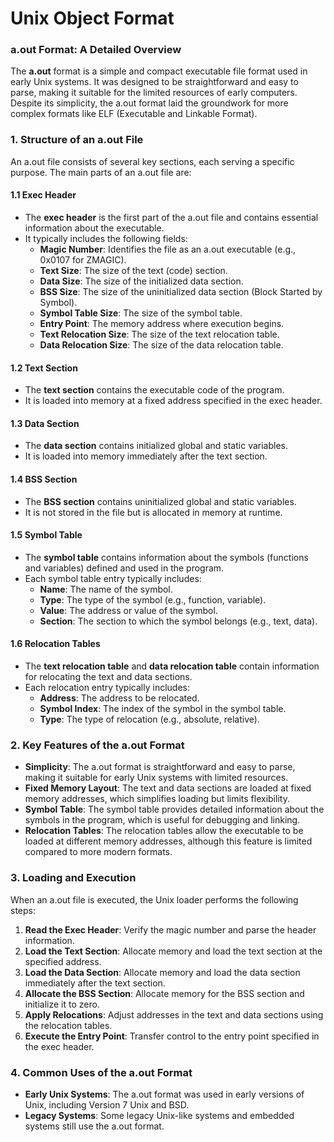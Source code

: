 # Unix Object Format
### a.out Format: A Detailed Overview
The **a.out** format is a simple and compact executable file format used in early Unix systems. It was designed to be straightforward and easy to parse, making it suitable for the limited resources of early computers. Despite its simplicity, the a.out format laid the groundwork for more complex formats like ELF (Executable and Linkable Format).

### 1. **Structure of an a.out File**
An a.out file consists of several key sections, each serving a specific purpose. The main parts of an a.out file are:

#### 1.1 **Exec Header**
- The **exec header** is the first part of the a.out file and contains essential information about the executable.
- It typically includes the following fields:
  - **Magic Number**: Identifies the file as an a.out executable (e.g., 0x0107 for ZMAGIC).
  - **Text Size**: The size of the text (code) section.
  - **Data Size**: The size of the initialized data section.
  - **BSS Size**: The size of the uninitialized data section (Block Started by Symbol).
  - **Symbol Table Size**: The size of the symbol table.
  - **Entry Point**: The memory address where execution begins.
  - **Text Relocation Size**: The size of the text relocation table.
  - **Data Relocation Size**: The size of the data relocation table.

#### 1.2 **Text Section**
- The **text section** contains the executable code of the program.
- It is loaded into memory at a fixed address specified in the exec header.

#### 1.3 **Data Section**
- The **data section** contains initialized global and static variables.
- It is loaded into memory immediately after the text section.

#### 1.4 **BSS Section**
- The **BSS section** contains uninitialized global and static variables.
- It is not stored in the file but is allocated in memory at runtime.

#### 1.5 **Symbol Table**
- The **symbol table** contains information about the symbols (functions and variables) defined and used in the program.
- Each symbol table entry typically includes:
  - **Name**: The name of the symbol.
  - **Type**: The type of the symbol (e.g., function, variable).
  - **Value**: The address or value of the symbol.
  - **Section**: The section to which the symbol belongs (e.g., text, data).

#### 1.6 **Relocation Tables**
- The **text relocation table** and **data relocation table** contain information for relocating the text and data sections.
- Each relocation entry typically includes:
  - **Address**: The address to be relocated.
  - **Symbol Index**: The index of the symbol in the symbol table.
  - **Type**: The type of relocation (e.g., absolute, relative).

### 2. **Key Features of the a.out Format**
- **Simplicity**: The a.out format is straightforward and easy to parse, making it suitable for early Unix systems with limited resources.
- **Fixed Memory Layout**: The text and data sections are loaded at fixed memory addresses, which simplifies loading but limits flexibility.
- **Symbol Table**: The symbol table provides detailed information about the symbols in the program, which is useful for debugging and linking.
- **Relocation Tables**: The relocation tables allow the executable to be loaded at different memory addresses, although this feature is limited compared to more modern formats.

### 3. **Loading and Execution**
When an a.out file is executed, the Unix loader performs the following steps:
1. **Read the Exec Header**: Verify the magic number and parse the header information.
2. **Load the Text Section**: Allocate memory and load the text section at the specified address.
3. **Load the Data Section**: Allocate memory and load the data section immediately after the text section.
4. **Allocate the BSS Section**: Allocate memory for the BSS section and initialize it to zero.
5. **Apply Relocations**: Adjust addresses in the text and data sections using the relocation tables.
6. **Execute the Entry Point**: Transfer control to the entry point specified in the exec header.

### 4. **Common Uses of the a.out Format**
- **Early Unix Systems**: The a.out format was used in early versions of Unix, including Version 7 Unix and BSD.
- **Legacy Systems**: Some legacy Unix-like systems and embedded systems still use the a.out format.
